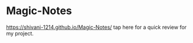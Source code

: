 # Magic-Notes
https://shivani-1214.github.io/Magic-Notes/ tap here for a quick review for my project.
